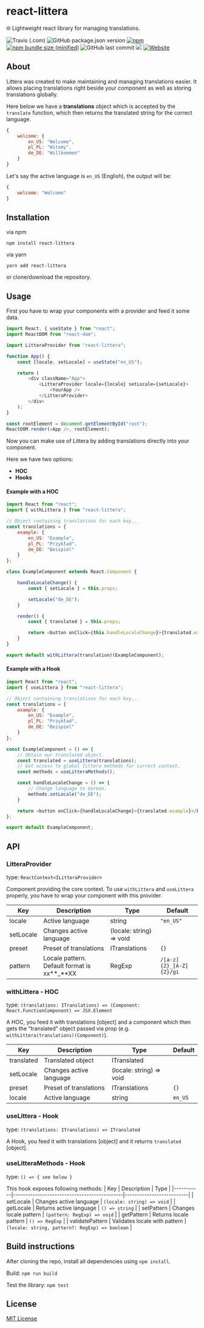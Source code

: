 # react-littera

🌐 Lightweight react library for managing translations.

![Travis (.com)](https://img.shields.io/travis/com/DRFR0ST/react-littera?style=for-the-badge)
![GitHub package.json version](https://img.shields.io/github/package-json/v/DRFR0ST/react-littera?style=for-the-badge)
[![npm](https://img.shields.io/npm/dt/react-littera.svg?style=for-the-badge)](https://www.npmjs.com/package/react-littera)
[![npm bundle size (minified)](https://img.shields.io/bundlephobia/min/react.svg?style=for-the-badge)](https://www.npmjs.com/package/react-littera)
![GitHub last commit](https://img.shields.io/github/last-commit/DRFR0ST/react-littera?style=for-the-badge)
[![](https://img.shields.io/github/license/DRFR0ST/react-littera.svg?style=for-the-badge)](https://github.com/DRFR0ST/react-littera)
[![Website](https://img.shields.io/website?down_message=offline&label=documentation&style=for-the-badge&up_message=online&url=https%3A%2F%2Fdrfr0st.github.io%2Freact-littera)](https://drfr0st.github.io/react-littera)

## About

Littera was created to make maintaining and managing translations easier. It allows placing translations right beside your component as well as storing translations globally.

Here below we have a **translations** object which is accepted by the `translate` function, which then returns the translated string for the correct language.
```javascript
{
    welcome: {
        en_US: "Welcome",
        pl_PL: "Witamy",
        de_DE: "Willkommen"
    }
}
```

Let's say the active language is `en_US` (English), the output will be:
```javascript
{
    welcome: "Welcome"
}
```

## Installation

via npm

```
npm install react-littera
```

via yarn

```
yarn add react-littera
```

or clone/download the repository.

## Usage

First you have to wrap your components with a provider and feed it some data.

```javascript
import React, { useState } from "react";
import ReactDOM from "react-dom";

import LitteraProvider from "react-littera";

function App() {
    const [locale, setLocale] = useState("en_US");

    return (
        <div className="App">
            <LitteraProvider locale={locale} setLocale={setLocale}>
                <YourApp />
            </LitteraProvider>
        </div>
    );
}

const rootElement = document.getElementById("root");
ReactDOM.render(<App />, rootElement);
```

Now you can make use of Littera by adding translations directly into your component.

Here we have two options:

-   **HOC**
-   **Hooks**

#### Example with a HOC

```javascript
import React from "react";
import { withLittera } from "react-littera";

// Object containing translations for each key...
const translations = {
    example: {
        en_US: "Example",
        pl_PL: "Przykład",
        de_DE: "Beispiel"
    }
};

class ExampleComponent extends React.Component {

    handleLocaleChange() {
        const { setLocale } = this.props;

        setLocale("de_DE");
    }

    render() {
        const { translated } = this.props;

        return <button onClick={this.handleLocaleChange}>{translated.example}</button>;
    }
}

export default withLittera(translation)(ExampleComponent);
```

#### Example with a Hook

```javascript
import React from "react";
import { useLittera } from "react-littera";

// Object containing translations for each key...
const translations = {
    example: {
        en_US: "Example",
        pl_PL: "Przykład",
        de_DE: "Beispiel"
    }
};

const ExampleComponent = () => {
    // Obtain our translated object.
    const translated = useLittera(translations);
    // Get access to global littera methods for currect context.
    const methods = useLitteraMethods();

    const handleLocaleChange = () => {
        // Change language to German.
        methods.setLocale("de_DE");
    }

    return <button onClick={handleLocaleChange}>{translated.example}</button>;
};

export default ExampleComponent;
```

## API

 ### **LitteraProvider**
 type: `ReactContext<ILitteraProvider>`

 Component providing the core context. To use `withLittera` and `useLittera` properly, you have to wrap your component with this provider.

| Key       | Description                                 | Type                     | Default                 |
|-----------|---------------------------------------------|--------------------------|-------------------------|
| locale    | Active language                             | string                   | `"en_US"`               |
| setLocale | Changes active language                     | (locale: string) => void |                         |
| preset    | Preset of translations                      | ITranslations            | `{}`                    |
| pattern   | Locale pattern. Default format is xx**_**XX | RegExp                   | `/[a-z]{2}_[A-Z]{2}/gi` |

 ### **withLittera** - HOC
 type: `(translations: ITranslations) => (Component: React.FunctionComponent) => JSX.Element`

A HOC, you feed it with translations [object] and a component which then gets the "translated" object passed via prop (e.g. `withLittera(translations)(Component)`). 

| Key       | Description                                 | Type                     | Default                 |
|-----------|---------------------------------------------|--------------------------|-------------------------|
| translated    | Translated object                            | ITranslated                   |               |
| setLocale | Changes active language                     | (locale: string) => void |                         |
| preset    | Preset of translations                      | ITranslations            | `{}`                    |
| locale    | Active language                  | string            | `en_US`                    |

 ### **useLittera** - Hook
 type: `(translations: ITranslations) => ITranslated`

 A Hook, you feed it with translations [object] and it returns `translated` [object].

 ### **useLitteraMethods** - Hook
 type: `() => { see below }`

This hook exposes following methods:
| Key       | Description                                 | Type                     |
|-----------|---------------------------------------------|--------------------------|
| setLocale | Changes active language                     | `(locale: string) => void` |
| getLocale | Returns active language                     | `() => string` |
| setPattern | Changes locale pattern | `(pattern: RegExp) => void` |
| getPattern | Returns locale pattern | `() => RegExp` |
| validatePattern | Validates locale with pattern | `(locale: string, pattern?: RegExp) => boolean` |

## Build instructions

After cloning the repo, install all dependencies using `npm install`.

Build:
`npm run build`

Test the library:
`npm test`

## License

[MIT License](https://github.com/DRFR0ST/react-littera/blob/master/LICENSE)
